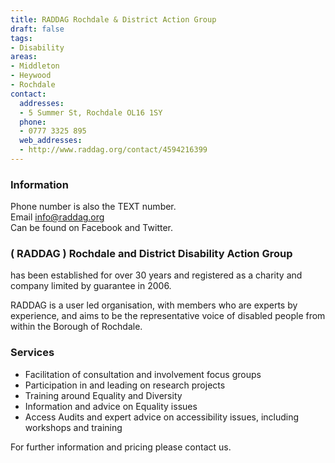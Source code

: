 ```yaml
---
title: RADDAG Rochdale & District Action Group
draft: false
tags:
- Disability
areas:
- Middleton
- Heywood
- Rochdale
contact:
  addresses:
  - 5 Summer St, Rochdale OL16 1SY
  phone:
  - 0777 3325 895
  web_addresses:
  - http://www.raddag.org/contact/4594216399
---
```


### Information
Phone number is also the TEXT number.  
Email info@raddag.org  
Can be found on Facebook and Twitter.

### ( RADDAG ) Rochdale and District Disability Action Group  
has been established for over 30 years and registered 
as a charity and company limited by guarantee in 2006.

RADDAG is a user led organisation, with members who 
are experts by experience, and aims to be the 
representative voice of disabled people from within 
the Borough of Rochdale.  

### Services  

- Facilitation of consultation and involvement focus groups  
- Participation in and leading on research projects  
- Training around Equality and Diversity  
- Information and advice on Equality issues  
- Access Audits and expert advice on accessibility issues, including workshops and training  

For further information and pricing please contact us.